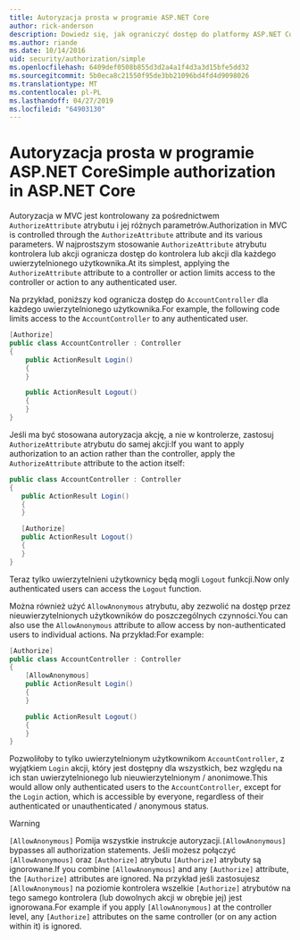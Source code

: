 ```yaml
---
title: Autoryzacja prosta w programie ASP.NET Core
author: rick-anderson
description: Dowiedz się, jak ograniczyć dostęp do platformy ASP.NET Core kontrolerów i akcji za pomocą atrybutu autoryzacji.
ms.author: riande
ms.date: 10/14/2016
uid: security/authorization/simple
ms.openlocfilehash: 6409def0508b855d3d2a4a1f4d3a3d15bfe5dd32
ms.sourcegitcommit: 5b0eca8c21550f95de3bb21096bd4fd4d9098026
ms.translationtype: MT
ms.contentlocale: pl-PL
ms.lasthandoff: 04/27/2019
ms.locfileid: "64903130"
---
```

# <a name="simple-authorization-in-aspnet-core"></a><span data-ttu-id="182be-103">Autoryzacja prosta w programie ASP.NET Core</span><span class="sxs-lookup"><span data-stu-id="182be-103">Simple authorization in ASP.NET Core</span></span>

<a name="security-authorization-simple"></a>

<span data-ttu-id="182be-104">Autoryzacja w MVC jest kontrolowany za pośrednictwem `AuthorizeAttribute` atrybutu i jej różnych parametrów.</span><span class="sxs-lookup"><span data-stu-id="182be-104">Authorization in MVC is controlled through the `AuthorizeAttribute` attribute and its various parameters.</span></span> <span data-ttu-id="182be-105">W najprostszym stosowanie `AuthorizeAttribute` atrybutu kontrolera lub akcji ogranicza dostęp do kontrolera lub akcji dla każdego uwierzytelnionego użytkownika.</span><span class="sxs-lookup"><span data-stu-id="182be-105">At its simplest, applying the `AuthorizeAttribute` attribute to a controller or action limits access to the controller or action to any authenticated user.</span></span>

<span data-ttu-id="182be-106">Na przykład, poniższy kod ogranicza dostęp do `AccountController` dla każdego uwierzytelnionego użytkownika.</span><span class="sxs-lookup"><span data-stu-id="182be-106">For example, the following code limits access to the `AccountController` to any authenticated user.</span></span>

```csharp
[Authorize]
public class AccountController : Controller
{
    public ActionResult Login()
    {
    }

    public ActionResult Logout()
    {
    }
}
```

<span data-ttu-id="182be-107">Jeśli ma być stosowana autoryzacja akcję, a nie w kontrolerze, zastosuj `AuthorizeAttribute` atrybutu do samej akcji:</span><span class="sxs-lookup"><span data-stu-id="182be-107">If you want to apply authorization to an action rather than the controller, apply the `AuthorizeAttribute` attribute to the action itself:</span></span>

```csharp
public class AccountController : Controller
{
   public ActionResult Login()
   {
   }

   [Authorize]
   public ActionResult Logout()
   {
   }
}
```

<span data-ttu-id="182be-108">Teraz tylko uwierzytelnieni użytkownicy będą mogli `Logout` funkcji.</span><span class="sxs-lookup"><span data-stu-id="182be-108">Now only authenticated users can access the `Logout` function.</span></span>

<span data-ttu-id="182be-109">Można również użyć `AllowAnonymous` atrybutu, aby zezwolić na dostęp przez nieuwierzytelnionych użytkowników do poszczególnych czynności.</span><span class="sxs-lookup"><span data-stu-id="182be-109">You can also use the `AllowAnonymous` attribute to allow access by non-authenticated users to individual actions.</span></span> <span data-ttu-id="182be-110">Na przykład:</span><span class="sxs-lookup"><span data-stu-id="182be-110">For example:</span></span>

```csharp
[Authorize]
public class AccountController : Controller
{
    [AllowAnonymous]
    public ActionResult Login()
    {
    }

    public ActionResult Logout()
    {
    }
}
```

<span data-ttu-id="182be-111">Pozwoliłoby to tylko uwierzytelnionym użytkownikom `AccountController`, z wyjątkiem `Login` akcji, który jest dostępny dla wszystkich, bez względu na ich stan uwierzytelnionego lub nieuwierzytelnionym / anonimowe.</span><span class="sxs-lookup"><span data-stu-id="182be-111">This would allow only authenticated users to the `AccountController`, except for the `Login` action, which is accessible by everyone, regardless of their authenticated or unauthenticated / anonymous status.</span></span>

> [!WARNING]
> <span data-ttu-id="182be-112">`[AllowAnonymous]` Pomija wszystkie instrukcje autoryzacji.</span><span class="sxs-lookup"><span data-stu-id="182be-112">`[AllowAnonymous]` bypasses all authorization statements.</span></span> <span data-ttu-id="182be-113">Jeśli możesz połączyć `[AllowAnonymous]` oraz `[Authorize]` atrybutu `[Authorize]` atrybuty są ignorowane.</span><span class="sxs-lookup"><span data-stu-id="182be-113">If you combine `[AllowAnonymous]` and any `[Authorize]` attribute, the `[Authorize]` attributes are ignored.</span></span> <span data-ttu-id="182be-114">Na przykład jeśli zastosujesz `[AllowAnonymous]` na poziomie kontrolera wszelkie `[Authorize]` atrybutów na tego samego kontrolera (lub dowolnych akcji w obrębie jej) jest ignorowana.</span><span class="sxs-lookup"><span data-stu-id="182be-114">For example if you apply `[AllowAnonymous]` at the controller level, any `[Authorize]` attributes on the same controller (or on any action within it) is ignored.</span></span>
